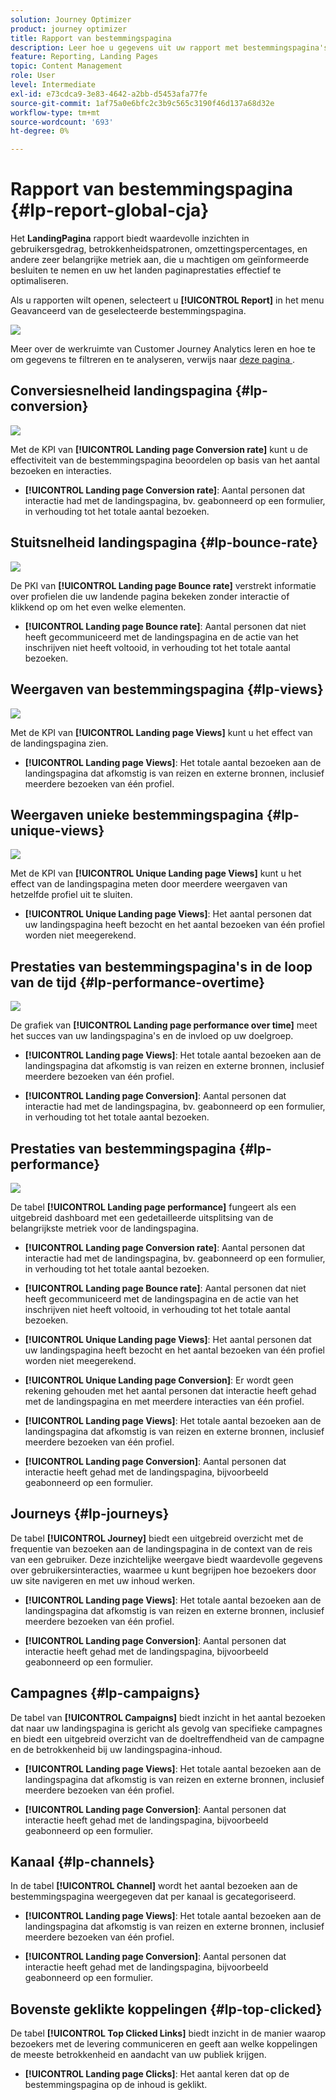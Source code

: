 ```yaml
---
solution: Journey Optimizer
product: journey optimizer
title: Rapport van bestemmingspagina
description: Leer hoe u gegevens uit uw rapport met bestemmingspagina's kunt gebruiken
feature: Reporting, Landing Pages
topic: Content Management
role: User
level: Intermediate
exl-id: e73cdca9-3e83-4642-a2bb-d5453afa77fe
source-git-commit: 1af75a0e6bfc2c3b9c565c3190f46d137a68d32e
workflow-type: tm+mt
source-wordcount: '693'
ht-degree: 0%

---
```


# Rapport van bestemmingspagina {#lp-report-global-cja}

Het **LandingPagina** rapport biedt waardevolle inzichten in gebruikersgedrag, betrokkenheidspatronen, omzettingspercentages, en andere zeer belangrijke metriek aan, die u machtigen om geïnformeerde besluiten te nemen en uw het landen paginaprestaties effectief te optimaliseren.

Als u rapporten wilt openen, selecteert u **[!UICONTROL Report]** in het menu Geavanceerd van de geselecteerde bestemmingspagina.

![](assets/cja-lp.png)

Meer over de werkruimte van Customer Journey Analytics leren en hoe te om gegevens te filtreren en te analyseren, verwijs naar [ deze pagina ](https://experienceleague.adobe.com/nl/docs/analytics-platform/using/cja-workspace/home).

## Conversiesnelheid landingspagina {#lp-conversion}

![](assets/cja-lp-conversion-rate.png)

Met de KPI van **[!UICONTROL Landing page Conversion rate]** kunt u de effectiviteit van de bestemmingspagina beoordelen op basis van het aantal bezoeken en interacties.

* **[!UICONTROL Landing page Conversion rate]**: Aantal personen dat interactie had met de landingspagina, bv. geabonneerd op een formulier, in verhouding tot het totale aantal bezoeken.

## Stuitsnelheid landingspagina {#lp-bounce-rate}

![](assets/cja-lp-bounce-rate.png)

De PKI van **[!UICONTROL Landing page Bounce rate]** verstrekt informatie over profielen die uw landende pagina bekeken zonder interactie of klikkend op om het even welke elementen.

* **[!UICONTROL Landing page Bounce rate]**: Aantal personen dat niet heeft gecommuniceerd met de landingspagina en de actie van het inschrijven niet heeft voltooid, in verhouding tot het totale aantal bezoeken.

## Weergaven van bestemmingspagina {#lp-views}

![](assets/cja-lp-views.png)

Met de KPI van **[!UICONTROL Landing page Views]** kunt u het effect van de landingspagina zien.

* **[!UICONTROL Landing page Views]**: Het totale aantal bezoeken aan de landingspagina dat afkomstig is van reizen en externe bronnen, inclusief meerdere bezoeken van één profiel.

## Weergaven unieke bestemmingspagina {#lp-unique-views}

![](assets/cja-lp-unique-views.png)

Met de KPI van **[!UICONTROL Unique Landing page Views]** kunt u het effect van de landingspagina meten door meerdere weergaven van hetzelfde profiel uit te sluiten.

* **[!UICONTROL Unique Landing page Views]**: Het aantal personen dat uw landingspagina heeft bezocht en het aantal bezoeken van één profiel worden niet meegerekend.

## Prestaties van bestemmingspagina&#39;s in de loop van de tijd {#lp-performance-overtime}

![](assets/cja-lp-performance-overtime.png)

De grafiek van **[!UICONTROL Landing page performance over time]** meet het succes van uw landingspagina&#39;s en de invloed op uw doelgroep.

* **[!UICONTROL Landing page Views]**: Het totale aantal bezoeken aan de landingspagina dat afkomstig is van reizen en externe bronnen, inclusief meerdere bezoeken van één profiel.

* **[!UICONTROL Landing page Conversion]**: Aantal personen dat interactie had met de landingspagina, bv. geabonneerd op een formulier, in verhouding tot het totale aantal bezoeken.

## Prestaties van bestemmingspagina {#lp-performance}

![](assets/cja-lp-performance.png)

De tabel **[!UICONTROL Landing page performance]** fungeert als een uitgebreid dashboard met een gedetailleerde uitsplitsing van de belangrijkste metriek voor de landingspagina.

* **[!UICONTROL Landing page Conversion rate]**: Aantal personen dat interactie had met de landingspagina, bv. geabonneerd op een formulier, in verhouding tot het totale aantal bezoeken.

* **[!UICONTROL Landing page Bounce rate]**: Aantal personen dat niet heeft gecommuniceerd met de landingspagina en de actie van het inschrijven niet heeft voltooid, in verhouding tot het totale aantal bezoeken.

* **[!UICONTROL Unique Landing page Views]**: Het aantal personen dat uw landingspagina heeft bezocht en het aantal bezoeken van één profiel worden niet meegerekend.

* **[!UICONTROL Unique Landing page Conversion]**: Er wordt geen rekening gehouden met het aantal personen dat interactie heeft gehad met de landingspagina en met meerdere interacties van één profiel.

* **[!UICONTROL Landing page Views]**: Het totale aantal bezoeken aan de landingspagina dat afkomstig is van reizen en externe bronnen, inclusief meerdere bezoeken van één profiel.

* **[!UICONTROL Landing page Conversion]**: Aantal personen dat interactie heeft gehad met de landingspagina, bijvoorbeeld geabonneerd op een formulier.

## Journeys {#lp-journeys}

De tabel **[!UICONTROL Journey]** biedt een uitgebreid overzicht met de frequentie van bezoeken aan de landingspagina in de context van de reis van een gebruiker. Deze inzichtelijke weergave biedt waardevolle gegevens over gebruikersinteracties, waarmee u kunt begrijpen hoe bezoekers door uw site navigeren en met uw inhoud werken.

* **[!UICONTROL Landing page Views]**: Het totale aantal bezoeken aan de landingspagina dat afkomstig is van reizen en externe bronnen, inclusief meerdere bezoeken van één profiel.

* **[!UICONTROL Landing page Conversion]**: Aantal personen dat interactie heeft gehad met de landingspagina, bijvoorbeeld geabonneerd op een formulier.

## Campagnes {#lp-campaigns}

De tabel van **[!UICONTROL Campaigns]** biedt inzicht in het aantal bezoeken dat naar uw landingspagina is gericht als gevolg van specifieke campagnes en biedt een uitgebreid overzicht van de doeltreffendheid van de campagne en de betrokkenheid bij uw landingspagina-inhoud.

* **[!UICONTROL Landing page Views]**: Het totale aantal bezoeken aan de landingspagina dat afkomstig is van reizen en externe bronnen, inclusief meerdere bezoeken van één profiel.

* **[!UICONTROL Landing page Conversion]**: Aantal personen dat interactie heeft gehad met de landingspagina, bijvoorbeeld geabonneerd op een formulier.

## Kanaal {#lp-channels}

In de tabel **[!UICONTROL Channel]** wordt het aantal bezoeken aan de bestemmingspagina weergegeven dat per kanaal is gecategoriseerd.

* **[!UICONTROL Landing page Views]**: Het totale aantal bezoeken aan de landingspagina dat afkomstig is van reizen en externe bronnen, inclusief meerdere bezoeken van één profiel.

* **[!UICONTROL Landing page Conversion]**: Aantal personen dat interactie heeft gehad met de landingspagina, bijvoorbeeld geabonneerd op een formulier.

## Bovenste geklikte koppelingen {#lp-top-clicked}

De tabel **[!UICONTROL Top Clicked Links]** biedt inzicht in de manier waarop bezoekers met de levering communiceren en geeft aan welke koppelingen de meeste betrokkenheid en aandacht van uw publiek krijgen.

* **[!UICONTROL Landing page Clicks]**: Het aantal keren dat op de bestemmingspagina op de inhoud is geklikt.
